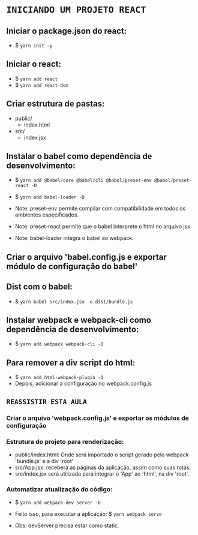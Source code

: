 # `INICIANDO UM PROJETO REACT`

## Iniciar o package.json do react:
- $ `yarn init -y`

## Iniciar o react:
- $ `yarn add react`
- $ `yarn add react-dom`

## Criar estrutura de pastas:
- public/
    - index.html
- src/
    - index.jsx

## Instalar o babel como dependência de desenvolvimento:
- $ `yarn add @babel/core @babel/cli @babel/preset-env @babel/preset-react -D`
- $ `yarn add babel-loader -D`

- Note: preset-env permite compilar com compatibilidade em todos os ambientes especificados.
- Note: preset-react permite que o babel interprete o html no arquivo jsx.
- Note: babel-loader integra o babel ao webpack.

## Criar o arquivo 'babel.config.js e exportar módulo de configuração do babel'

## Dist com o babel:
- & `yarn babel src/index.jsx -o dist/bundle.js`

## Instalar webpack e webpack-cli como dependência de desenvolvimento:
- $ `yarn add webpack webpack-cli -D`

## Para remover a div script do html:
- $ `yarn add html-webpack-plugin -D`
- Depois, adicionar a configuração no webpack.config.js

## `REASSISTIR ESTA AULA`
### Criar o arquivo 'webpack.config.js' e exportar os módulos de configuração

### Estrutura do projeto para renderização:
- public/index.html: Onde será importado o script gerado pelo webpack 'bundle.js' e a div 'root'
- src/App.jsx: receberá as páginas da aplicação, assim como suas rotas.
- src/index.jsx será utilizada para integrar o 'App' ao 'html', na div 'root'.

### Automatizar atualização do código:
- $ `yarn add webpack-dev-server -D`
- Feito isso, para executar a aplicação: $ `yarn webpack serve`

- Obs: devServer precisa estar como static.